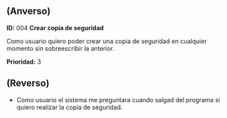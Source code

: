 ## (**Anverso**)

**ID:** 004 **Crear copia de seguridad**

Como usuario quiero poder crear una copia de seguridad en cualquier momento sin sobreescribir la anterior.

**Prioridad:** 3

## (**Reverso**)

+ Como usuario el sistema me preguntara cuando salgad del programa si quiero realizar la copia de seguridad.
                                               
